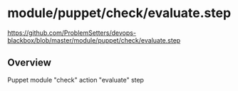# module/puppet/check/evaluate.step

https://github.com/ProblemSetters/devops-blackbox/blob/master/module/puppet/check/evaluate.step

## Overview

Puppet module "check" action "evaluate" step


